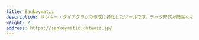 ```yaml
---
title: Sankeymatic
description: サンキー・ダイアグラムの作成に特化したツールです。データ形式が簡易なものなので、スプレッドシート・ツールで作成したデータを用いて、誰でも手軽にサンキー・ダイアグラムの作成が出来ます。出力はPNGかSVG形式です。
weight: 2
address: https://sankeymatic.dataviz.jp/
---
```

